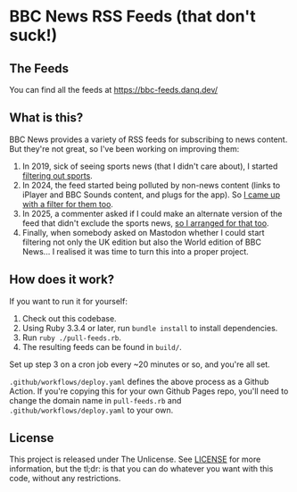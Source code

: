 # BBC News RSS Feeds (that don't suck!)

## The Feeds

You can find all the feeds at https://bbc-feeds.danq.dev/

## What is this?

BBC News provides a variety of RSS feeds for subscribing to news content. But they're not great, so I've been working on improving them:

1. In 2019, sick of seeing sports news (that I didn't care about), I started [filtering out sports](https://danq.me/2019/05/14/bbc-news-without-the-sport/).
2. In 2024, the feed started being polluted by non-news content (links to iPlayer and BBC Sounds content, and plugs for the app). So [I came up with a filter for them too](https://danq.me/2019/05/14/bbc-news-without-the-sport/).
3. In 2025, a commenter asked if I could make an alternate version of the feed that didn't exclude the sports news, [so I arranged for that too](https://danq.me/2025/02/03/bbc-news-rss-improved/).
4. Finally, when somebody asked on Mastodon whether I could start filtering not only the UK edition but also the World edition of BBC News... I realised it was time to turn this into a proper project.

## How does it work?

If you want to run it for yourself:

1. Check out this codebase.
2. Using Ruby 3.3.4 or later, run `bundle install` to install dependencies.
3. Run `ruby ./pull-feeds.rb`.
4. The resulting feeds can be found in `build/`.

Set up step 3 on a cron job every ~20 minutes or so, and you're all set.

`.github/workflows/deploy.yaml` defines the above process as a Github Action. If you're copying this for your own Github Pages repo, you'll need to change the domain name in `pull-feeds.rb` and `.github/workflows/deploy.yaml` to your own.

## License

This project is released under The Unlicense. See [LICENSE](LICENSE) for more information, but the tl;dr: is that you can do whatever you want with this code, without any restrictions.
